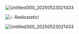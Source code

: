 ![Untitled300_20250523021433](https://github.com/user-attachments/assets/8171aa2d-23e6-471c-9e9e-bca174025f06)

![─ Radiostatic!](https://github.com/user-attachments/assets/65f2e513-ce92-42fc-b278-eb13b6f12d37)


![Untitled300_20250523021433](https://github.com/user-attachments/assets/de2abff9-25ec-457a-9176-ff5cc32756cc)
